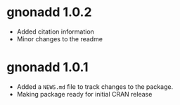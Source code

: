 # gnonadd 1.0.2

* Added citation information
* Minor changes to the readme

# gnonadd 1.0.1

* Added a `NEWS.md` file to track changes to the package.
* Making package ready for initial CRAN release
